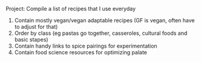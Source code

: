 Project: Compile a list of recipes that I use everyday

1. Contain mostly vegan/vegan adaptable recipes (GF is vegan, often have to adjust for that)
2. Order by class (eg pastas go together, casseroles, cultural foods and basic stapes)
3. Contain handy links to spice pairings for experimentation
4. Contain food science resources for optimizing palate